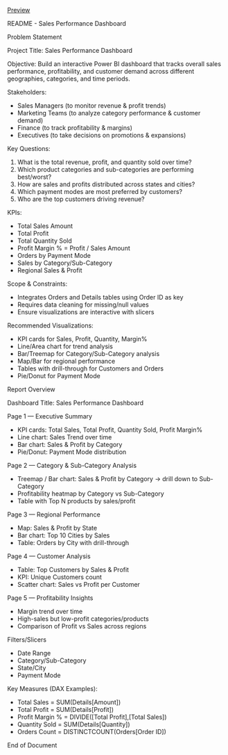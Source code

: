 [Preview](preview.jpeg)

README - Sales Performance Dashboard

Problem Statement

Project Title: Sales Performance Dashboard

Objective:
Build an interactive Power BI dashboard that tracks overall sales performance, profitability, and customer demand across different geographies, categories, and time periods.

Stakeholders:
- Sales Managers (to monitor revenue & profit trends)
- Marketing Teams (to analyze category performance & customer demand)
- Finance (to track profitability & margins)
- Executives (to take decisions on promotions & expansions)

Key Questions:
1. What is the total revenue, profit, and quantity sold over time?
2. Which product categories and sub-categories are performing best/worst?
3. How are sales and profits distributed across states and cities?
4. Which payment modes are most preferred by customers?
5. Who are the top customers driving revenue?

KPIs:
- Total Sales Amount
- Total Profit
- Total Quantity Sold
- Profit Margin % = Profit / Sales Amount
- Orders by Payment Mode
- Sales by Category/Sub-Category
- Regional Sales & Profit

Scope & Constraints:
- Integrates Orders and Details tables using Order ID as key
- Requires data cleaning for missing/null values
- Ensure visualizations are interactive with slicers

Recommended Visualizations:
- KPI cards for Sales, Profit, Quantity, Margin%
- Line/Area chart for trend analysis
- Bar/Treemap for Category/Sub-Category analysis
- Map/Bar for regional performance
- Tables with drill-through for Customers and Orders
- Pie/Donut for Payment Mode

Report Overview

Dashboard Title: Sales Performance Dashboard

Page 1 — Executive Summary
- KPI cards: Total Sales, Total Profit, Quantity Sold, Profit Margin%
- Line chart: Sales Trend over time
- Bar chart: Sales & Profit by Category
- Pie/Donut: Payment Mode distribution

Page 2 — Category & Sub-Category Analysis
- Treemap / Bar chart: Sales & Profit by Category → drill down to Sub-Category
- Profitability heatmap by Category vs Sub-Category
- Table with Top N products by sales/profit

Page 3 — Regional Performance
- Map: Sales & Profit by State
- Bar chart: Top 10 Cities by Sales
- Table: Orders by City with drill-through

Page 4 — Customer Analysis
- Table: Top Customers by Sales & Profit
- KPI: Unique Customers count
- Scatter chart: Sales vs Profit per Customer

Page 5 — Profitability Insights
- Margin trend over time
- High-sales but low-profit categories/products
- Comparison of Profit vs Sales across regions

Filters/Slicers
- Date Range
- Category/Sub-Category
- State/City
- Payment Mode

Key Measures (DAX Examples):
- Total Sales = SUM(Details[Amount])
- Total Profit = SUM(Details[Profit])
- Profit Margin % = DIVIDE([Total Profit],[Total Sales])
- Quantity Sold = SUM(Details[Quantity])
- Orders Count = DISTINCTCOUNT(Orders[Order ID])

End of Document
